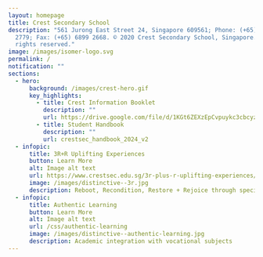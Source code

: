 ```yaml
---
layout: homepage
title: Crest Secondary School
description: "561 Jurong East Street 24, Singapore 609561; Phone: (+65) 6899
  2779; Fax: (+65) 6899 2668. © 2020 Crest Secondary School, Singapore. All
  rights reserved."
image: /images/isomer-logo.svg
permalink: /
notification: ""
sections:
  - hero:
      background: /images/crest-hero.gif
      key_highlights:
        - title: Crest Information Booklet
          description: ""
          url: https://drive.google.com/file/d/1KGt6ZEXzEpCvpuykc3cbcyzJKVs2WBj6/view?usp=sharing
        - title: Student Handbook
          description: ""
          url: crestsec_handbook_2024_v2
  - infopic:
      title: 3R+R Uplifting Experiences
      button: Learn More
      alt: Image alt text
      url: https://www.crestsec.edu.sg/3r-plus-r-uplifting-experiences/
      image: /images/distinctive--3r.jpg
      description: Reboot, Recondition, Restore + Rejoice through special programmes
  - infopic:
      title: Authentic Learning
      button: Learn More
      alt: Image alt text
      url: /css/authentic-learning
      image: /images/distinctive--authentic-learning.jpg
      description: Academic integration with vocational subjects
---
```

